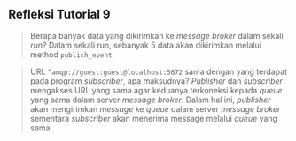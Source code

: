 ## Refleksi Tutorial 9

> Berapa banyak data yang dikirimkan ke _message broker_ dalam sekali _run_?
Dalam sekali run, sebanyak 5 data akan dikirimkan melalui method `publish_event`.<br/>

> URL `“amqp://guest:guest@localhost:5672` sama dengan yang terdapat pada program _subscriber_, apa maksudnya?
_Publisher_ dan _subscriber_ mengakses URL yang sama agar keduanya terkoneksi kepada _queue_ yang sama dalam server _message broker_. Dalam hal ini, _publisher_ akan mengirimkan _message_ ke _queue_ dalam server _message broker_ sementara _subscriber_ akan menerima message melalui _queue_ yang sama.